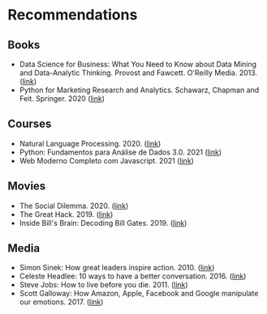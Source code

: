 # Recommendations

## Books

- Data Science for Business: What You Need to Know about Data Mining and Data-Analytic Thinking. Provost and Fawcett. O'Reilly Media. 2013.([link](https://www.amazon.com.br/dp/B00E6EQ3X4/ref=cm_sw_em_r_mt_dp_KS1MGGV5XM0G87ZKV1WN))
- Python for Marketing Research and Analytics. Schawarz, Chapman and Feit. Springer. 2020 ([link](https://www.springer.com/gp/book/9783030497194))
 
## Courses 

- Natural Language Processing. 2020. ([link](https://www.coursera.org/specializations/natural-language-processing))
- Python: Fundamentos para Análise de Dados 3.0. 2021 ([link](https://www.datascienceacademy.com.br/course/python-fundamentos))
- Web Moderno Completo com Javascript. 2021 ([link](https://www.udemy.com/share/1013eS2@PW5KaV5SQlUJdU57OEhnVBQ=/))

## Movies

- The Social Dilemma. 2020. ([link](https://www.imdb.com/title/tt11464826/?ref_=ext_shr_lnk))
- The Great Hack. 2019. ([link](https://www.imdb.com/title/tt4736550/?ref_=tt_sims_tt_t_1))
- Inside Bill's Brain: Decoding Bill Gates. 2019. ([link](https://www.imdb.com/title/tt10837476/?ref_=tt_sims_tt_i_4))

## Media

- Simon Sinek: How great leaders inspire action. 2010. ([link](https://www.ted.com/talks/simon_sinek_how_great_leaders_inspire_action))
- Celeste Headlee: 10 ways to have a better conversation. 2016. ([link](https://www.ted.com/talks/celeste_headlee_10_ways_to_have_a_better_conversation))
- Steve Jobs: How to live before you die. 2011. ([link](https://www.ted.com/talks/steve_jobs_how_to_live_before_you_die))
- Scott Galloway: How Amazon, Apple, Facebook and Google manipulate our emotions. 2017. ([link](https://www.ted.com/talks/scott_galloway_how_amazon_apple_facebook_and_google_manipulate_our_emotions))